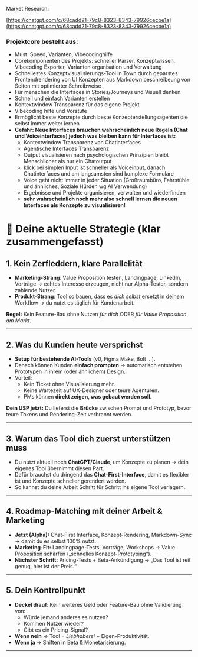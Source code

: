 Market Research:

[https://chatgpt.com/c/68cadd21-79c8-8323-8343-79926cecbe1a](https://chatgpt.com/c/68cadd21-79c8-8323-8343-79926cecbe1a)

### Projektcore besteht aus:

- Must: Speed, Varianten, Vibecodinghilfe
- Corekomponenten des Projekts: schneller Parser, Konzeptwissen, Vibecoding Exporter, Varianten organisation und Verwaltung
- Schnellestes Konzeptvisualisierungs-Tool in Town durch geparstes Frontendrendering von UI Konzepten aus Markdown beschreibeung von Seiten mit optimierter Schreibweise
- Für menschen die Interfaces in Stories/Journeys und Visuell denken
- Schnell und einfach Varianten erstellen
- Kontextwindow Transparenz für das eigene Projekt
- Vibecoding hilfe und Vorstufe
- Ermöglicht beste Konzepte durch beste Konzepterstellungsagenten die selbst immer weiter lernen
- **Gefahr: Neue Interfaces brauchen wahrscheinlich neue Regeln (Chat und Voiceinterfaces) jedoch was bleiben kann für Interfaces ist:**
    - Kontextwindow Transparenz von Chatinterfaces
    - Agentische Interfaces Transparenz
    - Output visualisieren nach psychologischen Prinzipien bleibt Menschlicher als nur ein Chatoutput
    - klick bei simplen Input ist schneller als Voiceinput, danach Chatinterfaces und am langsamsten sind komplexe Formulare
    - Voice geht nicht immer in jeder Situation (Großraumbüro, Fahrstühle und ähnliches, Soziale Hürden wg AI Verwendung)
    - Ergebnisse und Projekte organisieren, verwalten und wiederfinden
    - **sehr wahrscheinlich noch mehr also schnell lernen die neuen Interfaces als Konzepte zu visualisieren!**

  

  

  

# 🎯 Deine aktuelle Strategie (klar zusammengefasst)

## 1. **Kein Zerfleddern, klare Parallelität**

- **Marketing-Strang**: Value Proposition testen, Landingpage, LinkedIn, Vorträge → echtes Interesse erzeugen, nicht nur Alpha-Tester, sondern zahlende Nutzer.
- **Produkt-Strang**: Tool so bauen, dass es _dich selbst_ ersetzt in deinem Workflow → du nutzt es täglich für Kundenarbeit.

**Regel:** Kein Feature-Bau ohne Nutzen _für dich_ ODER _für Value Proposition am Markt_.

---

## 2. **Was du Kunden heute versprichst**

- **Setup für bestehende AI-Tools** (v0, Figma Make, Bolt …).
- Danach können Kunden **einfach prompten** → automatisch entstehen Prototypen in ihrem (oder ähnlichem) Design.
- Vorteil:
    - Kein Ticket ohne Visualisierung mehr.
    - Keine Wartezeit auf UX-Designer oder teure Agenturen.
    - PMs können **direkt zeigen, was gebaut werden soll**.

**Dein USP jetzt:** Du lieferst die **Brücke** zwischen Prompt und Prototyp, bevor teure Tokens und Rendering-Zeit verbrannt werden.

---

## 3. **Warum das Tool dich zuerst unterstützen muss**

- Du nutzt aktuell noch **ChatGPT/Claude**, um Konzepte zu planen → dein eigenes Tool übernimmt diesen Part.
- Dafür brauchst du dringend das **Chat-First-Interface**, damit es flexibler ist und Konzepte schneller gerendert werden.
- So kannst du deine Arbeit Schritt für Schritt ins eigene Tool verlagern.

---

## 4. **Roadmap-Matching mit deiner Arbeit & Marketing**

- **Jetzt (Alpha):** Chat-First Interface, Konzept-Rendering, Markdown-Sync → damit du es selbst 100% nutzt.
- **Marketing-Fit:** Landingpage-Tests, Vorträge, Workshops → Value Proposition schärfen („schnelles Konzept-Prototyping“).
- **Nächster Schritt:** Pricing-Tests + Beta-Ankündigung → „Das Tool ist reif genug, hier ist der Preis.“

---

## 5. **Dein Kontrollpunkt**

- **Deckel drauf**: Kein weiteres Geld oder Feature-Bau ohne Validierung von:
    - Würde jemand anderes es nutzen?
    - Kommen Nutzer wieder?
    - Gibt es ein Pricing-Signal?
- **Wenn nein** → Tool = _Liebhaberei_ + Eigen-Produktivität.
- **Wenn ja** → Shiften in Beta & Monetarisierung.

---